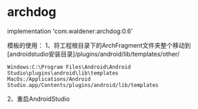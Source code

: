 # archdog

implementation 'com.waldener:archdog:0.6'

模板的使用：
1、将工程根目录下的ArchFragment文件夹整个移动到[androidstudio安装目录]/plugins/android/lib/templates/other/

	Windows:C:\Program Files\Android\Android Studio\plugins\android\lib\templates
	MacOs:/Applications/Android Studio.app/Contents/plugins/android/lib/templates
	
2、重启AndroidStudio
